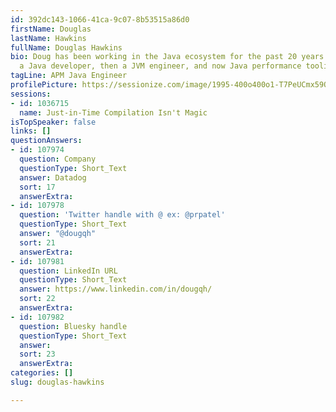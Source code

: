```yaml
---
id: 392dc143-1066-41ca-9c07-8b53515a86d0
firstName: Douglas
lastName: Hawkins
fullName: Douglas Hawkins
bio: Doug has been working in the Java ecosystem for the past 20 years.  First as
  a Java developer, then a JVM engineer, and now Java performance tooling at Datadog.
tagLine: APM Java Engineer
profilePicture: https://sessionize.com/image/1995-400o400o1-T7PeUCmx59Qxj6NX86XXCC.jpg
sessions:
- id: 1036715
  name: Just-in-Time Compilation Isn't Magic
isTopSpeaker: false
links: []
questionAnswers:
- id: 107974
  question: Company
  questionType: Short_Text
  answer: Datadog
  sort: 17
  answerExtra:
- id: 107978
  question: 'Twitter handle with @ ex: @prpatel'
  questionType: Short_Text
  answer: "@dougqh"
  sort: 21
  answerExtra:
- id: 107981
  question: LinkedIn URL
  questionType: Short_Text
  answer: https://www.linkedin.com/in/dougqh/
  sort: 22
  answerExtra:
- id: 107982
  question: Bluesky handle
  questionType: Short_Text
  answer:
  sort: 23
  answerExtra:
categories: []
slug: douglas-hawkins

---
```


